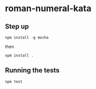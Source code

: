 # roman-numeral-kata

## Step up

```npm install -g mocha```

then

```npm install .```

## Running the tests

```npm test```
